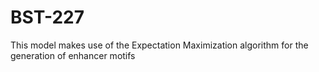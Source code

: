 # BST-227

This model makes use of the Expectation Maximization algorithm for the generation of enhancer motifs
